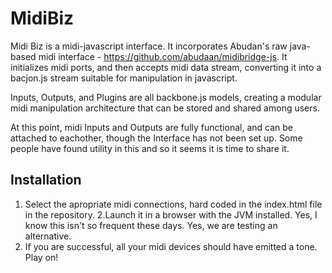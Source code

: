 MidiBiz
=======

Midi Biz is a midi-javascript interface. It incorporates Abudan's raw java-based midi interface - https://github.com/abudaan/midibridge-js. It initializes midi ports, and then accepts midi data stream, converting it into a bacjon.js stream suitable for manipulation in javascript.

Inputs, Outputs, and Plugins are all backbone.js models, creating a modular midi manipulation architecture that can be stored and shared among users.

At this point, midi Inputs and Outputs are fully functional, and can be attached to eachother, though the Interface has not been set up. Some people have found utility in this and so it seems it is time to share it.

Installation
------------

1. Select the apropriate midi connections, hard coded in the index.html file in the repository. 
2.Launch it in a browser with the JVM installed. Yes, I know this isn't so frequent these days. Yes, we are testing an alternative.
3. If you are successful, all your midi devices should have emitted a tone. Play on!
